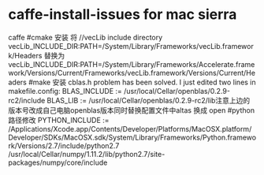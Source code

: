 # caffe-install-issues for mac sierra
caffe
#cmake 安装
将
//vecLib include directory 
vecLib_INCLUDE_DIR:PATH=/System/Library/Frameworks/vecLib.framework/Headers
替换为
vecLib_INCLUDE_DIR:PATH=/System/Library/Frameworks/Accelerate.framework/Versions/Current/Frameworks/vecLib.framework/Versions/Current/Headers
#make 安装
cblas.h problem has been solved. I just edited two lines in makefile.config:
BLAS_INCLUDE := /usr/local/Cellar/openblas/0.2.9-rc2/include
BLAS_LIB := /usr/local/Cellar/openblas/0.2.9-rc2/lib注意上边的版本号改成自己电脑openblas版本同时替换配置文件中altas 换成 open
#python路径修改
PYTHON_INCLUDE := /Applications/Xcode.app/Contents/Developer/Platforms/MacOSX.platform/Developer/SDKs/MacOSX.sdk/System/Library/Frameworks/Python.framework/Versions/2.7/include/python2.7 \
		/usr/local/Cellar/numpy/1.11.2/lib/python2.7/site-packages/numpy/core/include
